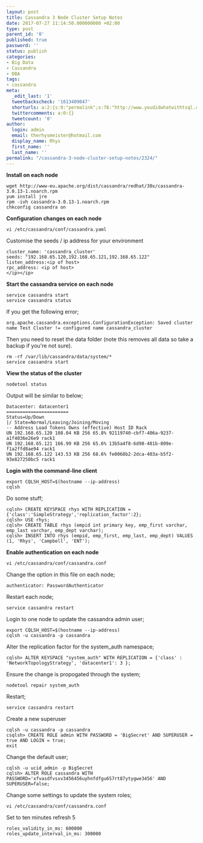 ```yaml
---
layout: post
title: Cassandra 3 Node Cluster Setup Notes
date: 2017-07-27 11:14:50.000000000 +02:00
type: post
parent_id: '0'
published: true
password: ''
status: publish
categories:
- Big Data
- Cassandra
- DBA
tags:
- cassandra
meta:
  _edit_last: '1'
  tweetbackscheck: '1613409047'
  shorturls: a:2:{s:9:"permalink";s:76:"http://www.youdidwhatwithtsql.com/cassandra-3-node-cluster-setup-notes/2324/";s:7:"tinyurl";s:27:"http://tinyurl.com/y7v92hvm";}
  twittercomments: a:0:{}
  tweetcount: '0'
author:
  login: admin
  email: therhysmeister@hotmail.com
  display_name: Rhys
  first_name: ''
  last_name: ''
permalink: "/cassandra-3-node-cluster-setup-notes/2324/"
---
```

 **Install on each node**

```
wget http://www-eu.apache.org/dist/cassandra/redhat/30x/cassandra-3.0.13-1.noarch.rpm
yum install jre
rpm -ivh cassandra-3.0.13-1.noarch.rpm
chkconfig cassandra on
```

**Configuration changes on each node**

```
vi /etc/cassandra/conf/cassandra.yaml
```

Customise the seeds / ip address for your environment

```
cluster_name: 'cassandra_cluster'
seeds: "192.168.65.120,192.168.65.121,192.168.65.122"
listen_address:<ip of host>
rpc_address: <ip of host>
</ip></ip>
```

**Start the cassandra service on each node**

```
service cassandra start
service cassandra status
```

If you get the following error;

```
org.apache.cassandra.exceptions.ConfigurationException: Saved cluster name Test Cluster != configured name cassandra_cluster

```
Then you need to reset the data folder (note this removes all data so take a backup if you're not sure).

```
rm -rf /var/lib/cassandra/data/system/*
service cassandra start
```

**View the status of the cluster**

```
nodetool status
```

Output will be similar to below;

```
Datacenter: datacenter1
=======================
Status=Up/Down
|/ State=Normal/Leaving/Joining/Moving
-- Address Load Tokens Owns (effective) Host ID Rack
UN 192.168.65.120 108.04 KB 256 65.8% 92119740-cbf7-406a-9237-a1f4036e26e9 rack1
UN 192.168.65.121 166.99 KB 256 65.6% 13b5a4f8-6d98-481b-809e-f1a2ffd8ae94 rack1
UN 192.168.65.122 143.53 KB 256 68.6% fe0068b2-2dca-403a-b5f2-93e827250bc5 rack1
```

**Login with the command-line client**

```
export CQLSH_HOST=$(hostname --ip-address)
cqlsh
```

Do some stuff;

```
cqlsh> CREATE KEYSPACE rhys WITH REPLICATION = {'class':'SimpleStrategy','replication_factor':2};
cqlsh> USE rhys;
cqlsh> CREATE TABLE rhys (empid int primary key, emp_first varchar, emp_last varchar, emp_dept varchar);
cqlsh> INSERT INTO rhys (empid, emp_first, emp_last, emp_dept) VALUES (1, 'Rhys', 'Campbell', 'ENT');
```

**Enable authentication on each node**

```
vi /etc/cassandra/conf/cassandra.conf
```

Change the option in this file on each node;

```
authenticator: PasswordAuthenticator
```

Restart each node;

```
service cassandra restart
```

Login to one node to update the cassandra admin user;

```
export CQLSH_HOST=$(hostname --ip-address)
cqlsh -u cassandra -p cassandra
```

Alter the replication factor for the system\_auth namespace;

```
cqlsh> ALTER KEYSPACE "system_auth" WITH REPLICATION = {'class' : 'NetworkTopologyStrategy', 'datacenter1': 3 };
```

Ensure the change is propogated through the system;

```
nodetool repair system_auth
```

Restart;

```
service cassandra restart
```

Create a new superuser

```
cqlsh -u cassandra -p cassandra
csqlsh> CREATE ROLE admin WITH PASSWORD = 'BigSecret' AND SUPERUSER = true AND LOGIN = true;
exit
```

Change the default user;

```
cqlsh -u ucid_admin -p BigSecret
cqlsh> ALTER ROLE cassandra WITH PASSWORD='xfvasdfvsxv3456456uyhnfdfgu657rt87ytygwe3456' AND SUPERUSER=false;
```

Change some settings to update the system roles;

```
vi /etc/cassandra/conf/cassandra.conf
```

Set to ten minutes refresh 5

```
roles_validity_in_ms: 600000
roles_update_interval_in_ms: 300000
```
```
```
